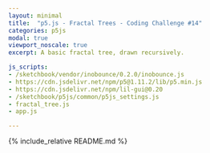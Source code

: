 ```yaml
---
layout: minimal
title:  "p5.js - Fractal Trees - Coding Challenge #14"
categories: p5js
modal: true
viewport_noscale: true
excerpt: A basic fractal tree, drawn recursively.

js_scripts:
- /sketchbook/vendor/inobounce/0.2.0/inobounce.js
- https://cdn.jsdelivr.net/npm/p5@1.11.2/lib/p5.min.js
- https://cdn.jsdelivr.net/npm/lil-gui@0.20
- /sketchbook/p5js/common/p5js_settings.js
- fractal_tree.js
- app.js

---
```


{% include_relative README.md %}

